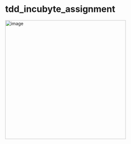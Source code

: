# tdd_incubyte_assignment

<img width="387" height="383" alt="image" src="https://github.com/user-attachments/assets/55f1e071-8c3b-4355-a39e-cf553bd05810" />

